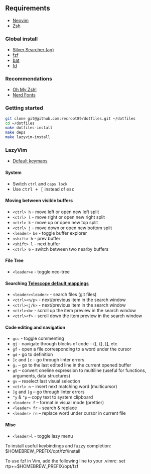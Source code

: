 ## Requirements

* [Neovim](https://github.com/neovim/neovim/wiki/Installing-Neovim)
* [Zsh](https://wiki.archlinux.org/title/zsh)

### Global install

* [Silver Searcher (ag)](https://github.com/ggreer/the_silver_searcher)
* [fzf](https://github.com/junegunn/fzf)
* [bat](https://github.com/sharkdp/bat)
* [fd](https://github.com/sharkdp/fd)

### Recommendations

* [Oh My Zsh!](https://github.com/ohmyzsh/ohmyzsh)
* [Nerd Fonts](https://www.nerdfonts.com/)

### Getting started

```sh
git clone git@github.com:recroot89/dotfiles.git ~/dotfiles
cd ~/dotfiles
make dotfiles-install
make deps
make lazyvim-install
```

### LazyVim

* [Default keymaps](https://www.lazyvim.org/keymaps)

#### System

* Switch `ctrl` and `caps lock`
* Use <kbd>ctrl + [</kbd> instead of <kbd>esc</kdb>

#### Moving between visible buffers

* `<ctrl> h` - move left or open new left split
* `<ctrl> l` - move right or open new right split
* `<ctrl> k` - move up or open new top split
* `<ctrl> j` - move down or open new bottom split
* `<leader> be` - toggle buffer explorer
* `<shift> h` - prev buffer
* `<shift> l` - next buffer
* `<ctrl> 6` - switch between two nearby buffers

#### File Tree

* `<leader>e` - toggle neo-tree

#### Searching [Telescope default mappings](https://github.com/nvim-telescope/telescope.nvim?tab=readme-ov-file#default-mappings)

* `<leader><leader>` - search files (git files)
* `<ctrl><n/p>` - next/previous item in the search window
* `<ctrl><j/k>` - next/previous item in the search window
* `<ctrl><b>` - scroll up the item preview in the search window
* `<ctrl><f>` - scroll down the item preview in the search window

#### Code editing and navigation

* `gcc` - toggle commenting
* `gj` - navigate through blocks of code - (), {}, [], etс
* `gf` - open a file corresponding to a word under the cursor
* `gd` - go to definition
* `]с` and `[с` - go through linter errors
* `g;` – go to the last edited line in the current opened buffer
* `gS` – convert oneline expression to multiline (useful for functions, arguments, data structures)
* `gv` – reselect last visual selection
* `<ctrl> n` – insert next matching word (multicursor)
* `]g` and `[g` – go through linter errors
* `"y` & `"p` – copy text to system clipboard
* `<leader> f` – format in visual mode (prettier)
* `<leader> fr` – search & replace
* `<leader> rn` – replace word under cursor in current file

#### Misc

* `<leader>l` - toggle lazy menu

To install useful keybindings and fuzzy completion:
    $HOMEBREW_PREFIX/opt/fzf/install

To use fzf in Vim, add the following line to your .vimrc:
    set rtp+=$HOMEBREW_PREFIX/opt/fzf
